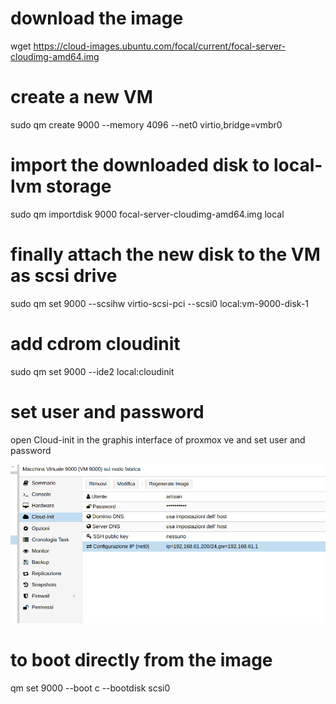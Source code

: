 
# download the image
wget https://cloud-images.ubuntu.com/focal/current/focal-server-cloudimg-amd64.img

# create a new VM
sudo qm create 9000 --memory 4096 --net0 virtio,bridge=vmbr0

# import the downloaded disk to local-lvm storage
sudo qm importdisk 9000 focal-server-cloudimg-amd64.img local

# finally attach the new disk to the VM as scsi drive
sudo qm set 9000 --scsihw virtio-scsi-pci --scsi0 local:vm-9000-disk-1

# add cdrom cloudinit
sudo qm set 9000 --ide2 local:cloudinit

# set user and password
open Cloud-init in the graphis interface of proxmox ve and set user and password

![cloud-init](./cloud-init.png)

# to boot directly from the image
qm set 9000 --boot c --bootdisk scsi0
